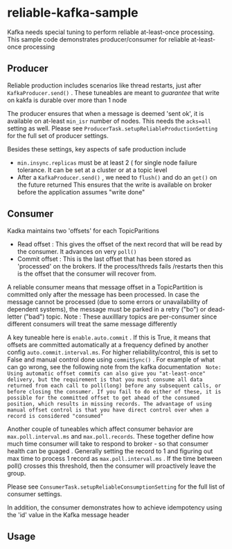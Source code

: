# reliable-kafka-sample
Kafka needs special tuning to perform reliable at-least-once processing.
This sample code demonstrates  producer/consumer for reliable at-least-once processing

## Producer
Reliable production  includes scenarios like  thread restarts, just after ``KafkaProducer.send()`` .  These tuneables 
are meant to *guarantee* that write on kakfa is durable over more than 1 node

The producer ensures that when a message is deemed 'sent ok', it is available on at-least ```min_isr``` number of nodes. 
This needs the ```acks=all``` setting as well. Please see ```ProducerTask.setupReliableProductionSetting``` for the full
set of producer settings.

Besides these settings, key aspects of safe production include
-  ```min.insync.replicas```  must be at least 2 ( for single node failure tolerance. 
It can be set at a cluster or at a topic level
- After a ```KafkaProducer.send()``` , we need to ```flush()``` and do an ```get()``` on the future returned
This ensures that the write is available on broker before the application 
assumes "write done"

## Consumer
Kadka maintains two 'offsets' for each TopicParitions
- Read offset : This gives the offset of the next record that will be read by the consumer. It advances on very ```poll()```
- Commit offset :  This is the last offset that has been stored as 'processed' on the brokers. If the process/threds fails
/restarts then this is the offset that the consumer will recover from.
 
A reliable consumer means that message offset in a TopicPartition is committed only after the message has been processed.
In case the message cannot be processed (due to some errors or unavailability of dependent systems), the message must be 
parked in a retry ("bo") or dead-letter ("bad") topic.  Note : These auxilllary topics are per-consumer since different 
consumers will treat the same message differently

A key tuneable here is  ```enable.auto.commit``` . If this is True, it means that offsets are committed automatically 
at a frequency defined by another  config ```auto.commit.interval.ms```. For higher reliability/control, this is set to 
False and manual control done using ```commitSync()``` . For example of what can go wrong, see the following note from 
the kafka documentation
``
Note: Using automatic offset commits can also give you "at-least-once" delivery, but the requirement is that you must
consume all data returned from each call to poll(long) before any subsequent calls, or before closing the consumer.
If you fail to do either of these, it is possible for the committed offset to get ahead of the consumed position, which
 results in missing records. The advantage of using manual offset control is that you have direct control over when a 
record is considered "consumed"``
 
Another couple of tuneables which affect consumer behavior are ```max.poll.interval.ms``` and  ```max.poll.records```. 
These together define how much time consumer will take to respond to broker - so that consumer health can be  guaged
 . Generally setting the record to 1 and figuring out max time to process 1 record as ```max.poll.interval.ms```  . If 
 the time between poll() crosses this threshold, then the  consumer will proactively leave the group.




Please see ```ConsumerTask.setupReliableConsumptionSetting``` for the full list of consumer settings.

In addition, the consumer demonstrates how to achieve idempotency using the 'id' value in the Kafka message header



## Usage